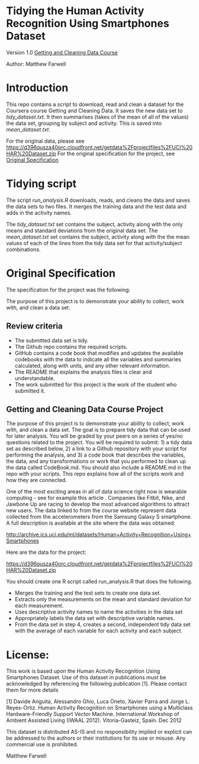 Tidying the Human Activity Recognition Using Smartphones Dataset
================================================================
Version 1.0
[Getting and Cleaning Data Course](https://www.coursera.org/learn/data-cleaning)

Author: Matthew Farwell

# Introduction

This repo contains a script to download, read and clean a dataset for the Coursera course Getting and Cleaning Data.
It saves the new data set to *tidy_dataset.txt*. It then summarises (takes of the mean of all of the values) the data set, grouping by subject and activity. This is saved into *mean_dataset.txt*.

For the original data, please see https://d396qusza40orc.cloudfront.net/getdata%2Fprojectfiles%2FUCI%20HAR%20Dataset.zip
For the original specification for the project, see [Original Specification](#Original-Specification)


# Tidying script

The script *run_analysis.R* downloads, reads, and cleans the data and saves the data sets to two files. It merges the training data and the test data and adds in the activity names.

The *tidy_dataset.txt* set contains the subject, activity along with the only means and standard deviations from the original data set.
The *mean_dataset.txt* set contains the subject, activity along with the the mean values of each of the lines from the tidy data set for that activity/subject combinations.


# Original Specification

The specification for the project was the following:

The purpose of this project is to demonstrate your ability to collect, work with, and clean a data set.

## Review criteria

- The submitted data set is tidy.
- The Github repo contains the required scripts.
- GitHub contains a code book that modifies and updates the available codebooks with the data to indicate all the variables and summaries calculated, along with units, and any other relevant information.
- The README that explains the analysis files is clear and understandable.
- The work submitted for this project is the work of the student who submitted it.

## Getting and Cleaning Data Course Project

The purpose of this project is to demonstrate your ability to collect, work with, and clean a data set. The goal is to prepare tidy data that can be used for later analysis. You will be graded by your peers on a series of yes/no questions related to the project. You will be required to submit: 1) a tidy data set as described below, 2) a link to a Github repository with your script for performing the analysis, and 3) a code book that describes the variables, the data, and any transformations or work that you performed to clean up the data called CodeBook.md. You should also include a README.md in the repo with your scripts. This repo explains how all of the scripts work and how they are connected.

One of the most exciting areas in all of data science right now is wearable computing - see for example this article . Companies like Fitbit, Nike, and Jawbone Up are racing to develop the most advanced algorithms to attract new users. The data linked to from the course website represent data collected from the accelerometers from the Samsung Galaxy S smartphone. A full description is available at the site where the data was obtained:

http://archive.ics.uci.edu/ml/datasets/Human+Activity+Recognition+Using+Smartphones

Here are the data for the project:

https://d396qusza40orc.cloudfront.net/getdata%2Fprojectfiles%2FUCI%20HAR%20Dataset.zip

You should create one R script called run_analysis.R that does the following.

- Merges the training and the test sets to create one data set.
- Extracts only the measurements on the mean and standard deviation for each measurement.
- Uses descriptive activity names to name the activities in the data set
- Appropriately labels the data set with descriptive variable names.
- From the data set in step 4, creates a second, independent tidy data set with the average of each variable for each activity and each subject.

License:
========
This work is based upon the Human Activity Recognition Using Smartphones Dataset. Use of this dataset in publications must be acknowledged by referencing the following publication [1]. Please contact them for more details 

[1] Davide Anguita, Alessandro Ghio, Luca Oneto, Xavier Parra and Jorge L. Reyes-Ortiz. Human Activity Recognition on Smartphones using a Multiclass Hardware-Friendly Support Vector Machine. International Workshop of Ambient Assisted Living (IWAAL 2012). Vitoria-Gasteiz, Spain. Dec 2012

This dataset is distributed AS-IS and no responsibility implied or explicit can be addressed to the authors or their institutions for its use or misuse. Any commercial use is prohibited.

Matthew Farwell